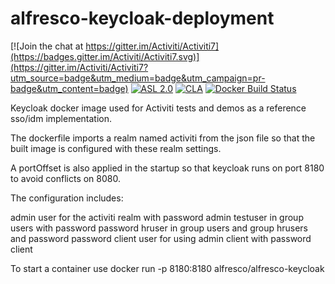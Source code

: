 # alfresco-keycloak-deployment
[![Join the chat at https://gitter.im/Activiti/Activiti7](https://badges.gitter.im/Activiti/Activiti7.svg)](https://gitter.im/Activiti/Activiti7?utm_source=badge&utm_medium=badge&utm_campaign=pr-badge&utm_content=badge) [![ASL 2.0](https://img.shields.io/hexpm/l/plug.svg)](https://github.com/Alfresco/alfresco-keycloak-deployment/blob/master/LICENSE.txt) [![CLA](https://cla-assistant.io/readme/badge/Alfresco/alfresco-keycloak-deployment)](https://cla-assistant.io/Alfresco/alfresco-keycloak-deployment)  [![Docker Build Status](https://img.shields.io/docker/build/alfresco/alfresco-keycloak.svg)](https://hub.docker.com/r/alfresco/alfresco-keycloak/)

Keycloak docker image used for Activiti tests and demos as a reference sso/idm implementation.

The dockerfile imports a realm named activiti from the json file so that the built image is configured with these realm settings.

A portOffset is also applied in the startup so that keycloak runs on port 8180 to avoid conflicts on 8080.

The configuration includes:

admin user for the activiti realm with password admin
testuser in group users with password password
hruser in group users and group hrusers and password password
client user for using admin client with password client

To start a container use docker run -p 8180:8180 alfresco/alfresco-keycloak
